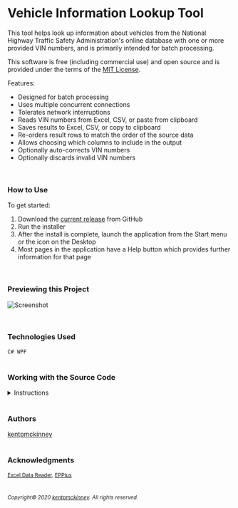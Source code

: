 
# Vehicle Information Lookup Tool


This tool helps look up information about vehicles from the National Highway Traffic Safety Administration's online database with one or more provided VIN numbers, and is primarily intended for batch processing.

This software is free (including commercial use) and open source and is provided under the terms of the [MIT License](https://opensource.org/licenses/MIT).

Features:
 * Designed for batch processing
 * Uses multiple concurrent connections
 * Tolerates network interruptions
 * Reads VIN numbers from Excel, CSV, or paste from clipboard
 * Saves results to Excel, CSV, or copy to clipboard
 * Re-orders result rows to match the order of the source data
 * Allows choosing which columns to include in the output
 * Optionally auto-corrects VIN numbers
 * Optionally discards invalid VIN numbers


  <br/>

### How to Use

To get started:
 1. Download the [current release](https://github.com/kentpmckinney/kpm-vin-lookup-tool/releases) from GitHub
 1. Run the installer
 1. After the install is complete, launch the application from the Start menu or the icon on the Desktop
 1. Most pages in the application have a Help button which provides further information for that page


<br/>

### Previewing this Project

![Screenshot](http://kentpmckinney.github.io/kpm-vin-lookup-tool/Resources/vinlookup.gif)

<br/>

### Technologies Used

  <code>C#
WPF</code>
  <br/>
  <br/>

### Working with the Source Code

<details>
  <summary>Instructions</summary>

  <br>
  The following are suggestions to help set up a development environment for this project. The actual steps needed may differ slightly depending on the operating system and other factors.

  <br/>
  <br/>

  ### Prerequisites

  The following software must be installed and properly configured on the target machine. 

   * Git (recommended)
 * .NET 7.2 or Higher
 * Visual Studio 2019
 * Windows Operating System
  <br/>

  ### Setting up a Development Environment

  The following steps are meant to be a quick way to get the project up and running.

  1. Download a copy of the source code from: https://github.com/kentpmckinney/kpm-vin-lookup-tool or clone using the repository link: https://github.com/kentpmckinney/kpm-vin-lookup-tool.git
1. Open Visual Studio 2019
1. Navigate to the folder location of the source files
1. Open the solution file
1. Press F5 to build and run
  <br/>

  ### Notes

  To gain the ability to move items around in the XAML GUI interface, look for the line <code>Setter Property="Visibility" Value="Collapsed"</code> and set <code>Value="Visible"</code>

  ### Deployment

  In Visual Studio, under Project > Properties, set the build configuration to Release and perform a build. Program files will appear in the release folder and can be used as-is or bundled in an installation package.

</details>

<br/>

### Authors

[kentpmckinney](https://github.com/kentpmckinney)
<br/>
<br/>

### Acknowledgments

<sub>[Excel Data Reader](https://github.com/ExcelDataReader/ExcelDataReader), [EPPlus](https://github.com/JanKallman/EPPlus)</sub>
<br/>
<br/>

###### <sub>Copyright&copy; 2020 [kentpmckinney](https://github.com/kentpmckinney). All rights reserved.</sub>